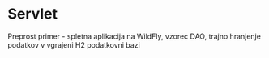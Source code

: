 # Servlet

Preprost primer - spletna aplikacija na WildFly, vzorec DAO, trajno hranjenje podatkov v vgrajeni H2 podatkovni bazi

